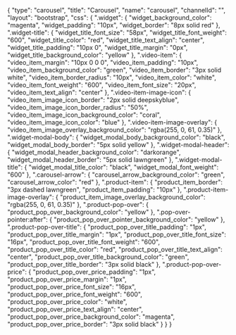 {
    "type": "carousel",
    "title": "Carousel",
    "name": "carousel",
    "channelId": "",
    "layout": "bootstrap",
    "css": {
        ".widget": {
            "widget_background_color": "magenta",
            "widget_padding": "10px",
            "widget_border": "8px solid red"
        },
        ".widget-title": {
            "widget_title_font_size": "58px",
            "widget_title_font_weight": "600",
            "widget_title_color": "red",
            "widget_title_text_align": "center",
            "widget_title_padding": "10px 0",
            "widget_title_margin": "0px",
            "widget_title_background_color": "yellow"
        },
        ".video-item": {
            "video_item_margin": "10px 0 0 0",
            "video_item_padding": "10px",
            "video_item_background_color": "green",
            "video_item_border": "3px solid white",
            "video_item_border_radius": "10px",
            "video_item_color": "white",
            "video_item_font_weight": "600",
            "video_item_font_size": "20px",
            "video_item_text_align": "center"
        },
        ".video-item-image-icon": {
            "video_item_image_icon_border": "2px solid deepskyblue",
            "video_item_image_icon_border_radius": "50%",
            "video_item_image_icon_background_color": "coral",
            "video_item_image_icon_color": "blue"
        },
        ".video-item-image-overlay": {
            "video_item_image_overlay_background_color": "rgba(255, 0, 61, 0.35)"
        },
        ".widget-modal-body": {
            "widget_modal_body_background_color": "black",
            "widget_modal_body_border": "5px solid yellow"
        },
        ".widget-modal-header": {
            "widget_modal_header_background_color": "darkorange",
            "widget_modal_header_border": "5px solid lawngreen"
        },
        ".widget-modal-title": {
            "widget_modal_title_color": "black",
            "widget_modal_font_weight": "600"
        },
        ".carousel-arrow": {
            "carousel_arrow_background_color": "green",
            "carousel_arrow_color": "red"
        },
        ".product-item": {
            "product_item_border": "3px dashed lawngreen",
            "product_item_padding": "10px"
        },
        ".product-item-image-overlay": {
            "product_item_image_overlay_background_color": "rgba(255, 0, 61, 0.35)"
        },
        ".product-pop-over": {
            "product_pop_over_background_color": "yellow"
        },
        ".pop-over-pointer:after": {
            "product_pop_over_pointer_background_color": "yellow"
        },
        ".product-pop-over-title": {
            "product_pop_over_title_padding": "1px",
            "product_pop_over_title_margin": "1px",
            "product_pop_over_title_font_size": "16px",
            "product_pop_over_title_font_weight": "600",
            "product_pop_over_title_color": "red",
            "product_pop_over_title_text_align": "center",
            "product_pop_over_title_background_color": "green",
            "product_pop_over_title_border": "3px solid black"
        },
        ".product-pop-over-price": {
            "product_pop_over_price_padding": "1px",
            "product_pop_over_price_margin": "1px",
            "product_pop_over_price_font_size": "16px",
            "product_pop_over_price_font_weight": "600",
            "product_pop_over_price_color": "white",
            "product_pop_over_price_text_align": "center",
            "product_pop_over_price_background_color": "magenta",
            "product_pop_over_price_border": "3px solid black"
        }
    }
}